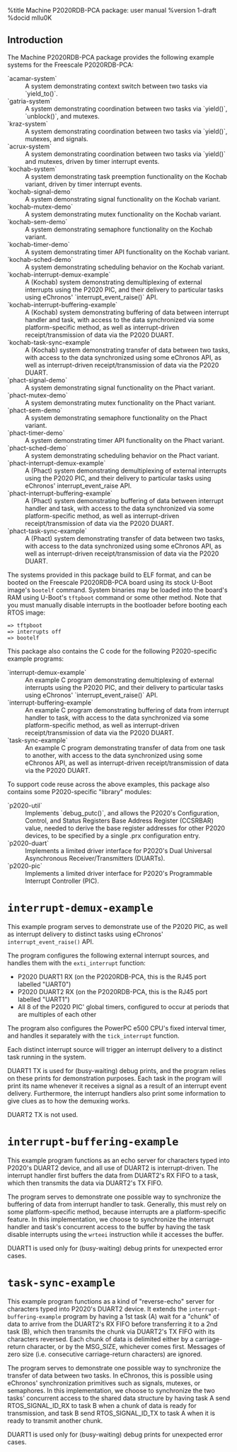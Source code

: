 <!---
eChronos Real-Time Operating System
Copyright (C) 2015  National ICT Australia Limited (NICTA), ABN 62 102 206 173.

This program is free software: you can redistribute it and/or modify
it under the terms of the GNU Affero General Public License as published by
the Free Software Foundation, version 3, provided that no right, title
or interest in or to any trade mark, service mark, logo or trade name
of NICTA or its licensors is granted.

This program is distributed in the hope that it will be useful,
but WITHOUT ANY WARRANTY; without even the implied warranty of
MERCHANTABILITY or FITNESS FOR A PARTICULAR PURPOSE.  See the
GNU Affero General Public License for more details.

You should have received a copy of the GNU Affero General Public License
along with this program.  If not, see <http://www.gnu.org/licenses/>.

@TAG(NICTA_DOC_AGPL)
  -->

%title Machine P2020RDB-PCA package: user manual
%version 1-draft
%docid mllu0K

Introduction
-------------

The Machine P2020RDB-PCA package provides the following example systems for the Freescale P2020RDB-PCA:

<dl>
  <dt>`acamar-system`</dt>
  <dd>A system demonstrating context switch between two tasks via `yield_to()`.</dd>

  <dt>`gatria-system`</dt>
  <dd>A system demonstrating coordination between two tasks via `yield()`, `unblock()`, and mutexes.</dd>

  <dt>`kraz-system`</dt>
  <dd>A system demonstrating coordination between two tasks via `yield()`, mutexes, and signals.</dd>

  <dt>`acrux-system`</dt>
  <dd>A system demonstrating coordination between two tasks via `yield()` and mutexes, driven by timer interrupt events.</dd>

  <dt>`kochab-system`</dt>
  <dd>A system demonstrating task preemption functionality on the Kochab variant, driven by timer interrupt events.</dd>

  <dt>`kochab-signal-demo`</dt>
  <dd>A system demonstrating signal functionality on the Kochab variant.</dd>

  <dt>`kochab-mutex-demo`</dt>
  <dd>A system demonstrating mutex functionality on the Kochab variant.</dd>

  <dt>`kochab-sem-demo`</dt>
  <dd>A system demonstrating semaphore functionality on the Kochab variant.</dd>

  <dt>`kochab-timer-demo`</dt>
  <dd>A system demonstrating timer API functionality on the Kochab variant.</dd>

  <dt>`kochab-sched-demo`</dt>
  <dd>A system demonstrating scheduling behavior on the Kochab variant.</dd>

  <dt>`kochab-interrupt-demux-example`</dt>
  <dd>A (Kochab) system demonstrating demultiplexing of external interrupts using the P2020 PIC, and their delivery to particular tasks using eChronos' `interrupt_event_raise()` API.</dd>

  <dt>`kochab-interrupt-buffering-example`</dt>
  <dd>A (Kochab) system demonstrating buffering of data between interrupt handler and task, with access to the data synchronized via some platform-specific method, as well as interrupt-driven receipt/transmission of data via the P2020 DUART.</dd>

  <dt>`kochab-task-sync-example`</dt>
  <dd>A (Kochab) system demonstrating transfer of data between two tasks, with access to the data synchronized using some eChronos API, as well as interrupt-driven receipt/transmission of data via the P2020 DUART.</dd>

  <dt>`phact-signal-demo`</dt>
  <dd>A system demonstrating signal functionality on the Phact variant.</dd>

  <dt>`phact-mutex-demo`</dt>
  <dd>A system demonstrating mutex functionality on the Phact variant.</dd>

  <dt>`phact-sem-demo`</dt>
  <dd>A system demonstrating semaphore functionality on the Phact variant.</dd>

  <dt>`phact-timer-demo`</dt>
  <dd>A system demonstrating timer API functionality on the Phact variant.</dd>

  <dt>`phact-sched-demo`</dt>
  <dd>A system demonstrating scheduling behavior on the Phact variant.</dd>

  <dt>`phact-interrupt-demux-example`</dt>
  <dd>A (Phact) system demonstrating demultiplexing of external interrupts using the P2020 PIC, and their delivery to particular tasks using eChronos' interrupt_event_raise API.</dd>

  <dt>`phact-interrupt-buffering-example`</dt>
  <dd>A (Phact) system demonstrating buffering of data between interrupt handler and task, with access to the data synchronized via some platform-specific method, as well as interrupt-driven receipt/transmission of data via the P2020 DUART.</dd>

  <dt>`phact-task-sync-example`</dt>
  <dd>A (Phact) system demonstrating transfer of data between two tasks, with access to the data synchronized using some eChronos API, as well as interrupt-driven receipt/transmission of data via the P2020 DUART.</dd>
</dl>

The systems provided in this package build to ELF format, and can be booted on the Freescale P2020RDB-PCA board using its stock U-Boot image's `bootelf` command.
System binaries may be loaded into the board's RAM using U-Boot's `tftpboot` command or some other method.
Note that you must manually disable interrupts in the bootloader before booting each RTOS image:

    => tftpboot
    => interrupts off
    => bootelf

This package also contains the C code for the following P2020-specific example programs:

<dl>
  <dt>`interrupt-demux-example`</dt>
  <dd>An example C program demonstrating demultiplexing of external interrupts using the P2020 PIC, and their delivery to particular tasks using eChronos' `interrupt_event_raise()` API.</dd>

  <dt>`interrupt-buffering-example`</dt>
  <dd>An example C program demonstrating buffering of data from interrupt handler to task, with access to the data synchronized via some platform-specific method, as well as interrupt-driven receipt/transmission of data via the P2020 DUART.</dd>

  <dt>`task-sync-example`</dt>
  <dd>An example C program demonstrating transfer of data from one task to another, with access to the data synchronized using some eChronos API, as well as interrupt-driven receipt/transmission of data via the P2020 DUART.</dd>
</dl>

To support code reuse across the above examples, this package also contains some P2020-specific "library" modules:

<dl>
  <dt>`p2020-util`</dt>
  <dd>Implements `debug_putc()`, and allows the P2020's Configuration, Control, and Status Registers Base Address Register (CCSRBAR) value, needed to derive the base register addresses for other P2020 devices, to be specified by a single .prx configuration entry.</dd>

  <dt>`p2020-duart`</dt>
  <dd>Implements a limited driver interface for P2020's Dual Universal Asynchronous Receiver/Transmitters (DUARTs).</dd>

  <dt>`p2020-pic`</dt>
  <dd>Implements a limited driver interface for P2020's Programmable Interrupt Controller (PIC).</dd>
</dl>


`interrupt-demux-example`
=========================

This example program serves to demonstrate use of the P2020 PIC, as well as interrupt delivery to distinct tasks using eChronos' `interrupt_event_raise()` API.

The program configures the following external interrupt sources, and handles them with the `exti_interrupt` function:
- P2020 DUART1 RX (on the P2020RDB-PCA, this is the RJ45 port labelled "UART0")
- P2020 DUART2 RX (on the P2020RDB-PCA, this is the RJ45 port labelled "UART1")
- All 8 of the P2020 PIC' global timers, configured to occur at periods that are multiples of each other

The program also configures the PowerPC e500 CPU's fixed interval timer, and handles it separately with the `tick_interrupt` function.

Each distinct interrupt source will trigger an interrupt delivery to a distinct task running in the system.

DUART1 TX is used for (busy-waiting) debug prints, and the program relies on these prints for demonstration purposes.
Each task in the program will print its name whenever it receives a signal as a result of an interrupt event delivery.
Furthermore, the interrupt handlers also print some information to give clues as to how the demuxing works.

DUART2 TX is not used.


`interrupt-buffering-example`
=============================

This example program functions as an echo server for characters typed into P2020's DUART2 device, and all use of DUART2 is interrupt-driven.
The interrupt handler first buffers the data from DUART2's RX FIFO to a task, which then transmits the data via DUART2's TX FIFO.

The program serves to demonstrate one possible way to synchronize the buffering of data from interrupt handler to task.
Generally, this must rely on some platform-specific method, because interrupts are a platform-specific feature.
In this implementation, we choose to synchronize the interrupt handler and task's concurrent access to the buffer by having the task disable interrupts using the `wrteei` instruction while it accesses the buffer.

DUART1 is used only for (busy-waiting) debug prints for unexpected error cases.


`task-sync-example`
===================

This example program functions as a kind of "reverse-echo" server for characters typed into P2020's DUART2 device.
It extends the `interrupt-buffering-example` program by having a 1st task (A) wait for a "chunk" of data to arrive from the DUART2's RX FIFO before transferring it to a 2nd task (B), which then transmits the chunk via DUART2's TX FIFO with its characters reversed.
Each chunk of data is delimited either by a carriage-return character, or by the MSG_SIZE, whichever comes first.
Messages of zero size (i.e. consecutive carriage-return characters) are ignored.

The program serves to demonstrate one possible way to synchronize the transfer of data between two tasks.
In eChronos, this is possible using eChronos' synchronization primitives such as signals, mutexes, or semaphores.
In this implementation, we choose to synchronize the two tasks' concurrent access to the shared data structure by having task A send RTOS_SIGNAL_ID_RX to task B when a chunk of data is ready for transmission, and task B send RTOS_SIGNAL_ID_TX to task A when it is ready to transmit another chunk.

DUART1 is used only for (busy-waiting) debug prints for unexpected error cases.
